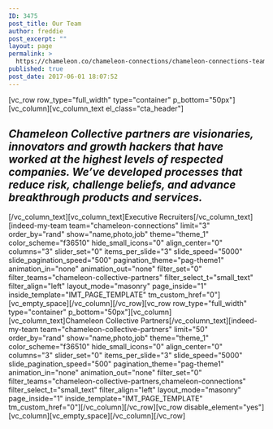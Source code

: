 ```yaml
---
ID: 3475
post_title: Our Team
author: freddie
post_excerpt: ""
layout: page
permalink: >
  https://chameleon.co/chameleon-connections/chameleon-connections-team/
published: true
post_date: 2017-06-01 18:07:52
---
```

[vc_row row_type="full_width" type="container" p_bottom="50px"][vc_column][vc_column_text el_class="cta_header"]
<h2 class="padded-multiline h2"><em>Chameleon Collective partners are visionaries, innovators and growth hackers that have worked at the highest levels of respected companies. We’ve developed processes that reduce risk, challenge beliefs, and advance breakthrough products and services. </em></h2>
[/vc_column_text][vc_column_text]Executive Recruiters[/vc_column_text][indeed-my-team team="chameleon-connections" limit="3" order_by="rand" show="name,photo,job" theme="theme_1" color_scheme="f36510" hide_small_icons="0" align_center="0" columns="3" slider_set="0" items_per_slide="3" slide_speed="5000" slide_pagination_speed="500" pagination_theme="pag-theme1" animation_in="none" animation_out="none" filter_set="0" filter_teams="chameleon-collective-partners" filter_select_t="small_text" filter_align="left" layout_mode="masonry" page_inside="1" inside_template="IMT_PAGE_TEMPLATE" tm_custom_href="0"][vc_empty_space][/vc_column][/vc_row][vc_row row_type="full_width" type="container" p_bottom="50px"][vc_column][vc_column_text]Chameleon Collective Partners[/vc_column_text][indeed-my-team team="chameleon-collective-partners" limit="50" order_by="rand" show="name,photo,job" theme="theme_1" color_scheme="f36510" hide_small_icons="0" align_center="0" columns="3" slider_set="0" items_per_slide="3" slide_speed="5000" slide_pagination_speed="500" pagination_theme="pag-theme1" animation_in="none" animation_out="none" filter_set="0" filter_teams="chameleon-collective-partners,chameleon-connections" filter_select_t="small_text" filter_align="left" layout_mode="masonry" page_inside="1" inside_template="IMT_PAGE_TEMPLATE" tm_custom_href="0"][/vc_column][/vc_row][vc_row disable_element="yes"][vc_column][vc_empty_space][/vc_column][/vc_row]